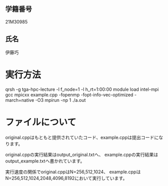 ## 学籍番号
21M30985

## 氏名
伊藤巧

# 実行方法
qrsh -g tga-hpc-lecture -l f_node=1 -l h_rt=1:00:00
module load intel-mpi gcc
mpicxx example.cpp -fopenmp -fopt-info-vec-optimized -march=native -O3
mpirun -np 1 ./a.out

# ファイルについて
original.cppはもともと提供されていたコード、example.cppは提出コードになります。

original.cppの実行結果はoutput_original.txtへ、
example.cppの実行結果はoutput_example.txtへ書かれています。

実行速度の関係でoriginal.cppはN=256,512,1024、
example.cppはN=256,512,1024,2048,4096,8192において実行しています。
